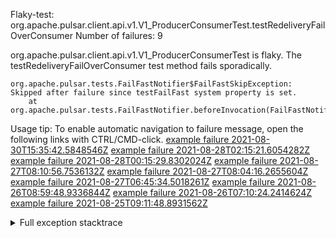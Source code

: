         
Flaky-test: org.apache.pulsar.client.api.v1.V1_ProducerConsumerTest.testRedeliveryFailOverConsumer
Number of failures: 9

org.apache.pulsar.client.api.v1.V1_ProducerConsumerTest is flaky. The testRedeliveryFailOverConsumer test method fails sporadically.

```
org.apache.pulsar.tests.FailFastNotifier$FailFastSkipException: Skipped after failure since testFailFast system property is set.
	at org.apache.pulsar.tests.FailFastNotifier.beforeInvocation(FailFastNotifier.java:88)

```

Usage tip: To enable automatic navigation to failure message, open the following links with CTRL/CMD-click.
[example failure 2021-08-30T15:35:42.5848546Z](https://github.com/apache/pulsar/runs/3463119398?check_suite_focus=true#step:9:3687)
[example failure 2021-08-28T02:15:21.6054282Z](https://github.com/apache/pulsar/runs/3448473880?check_suite_focus=true#step:9:2684)
[example failure 2021-08-28T00:15:29.8302024Z](https://github.com/apache/pulsar/runs/3447917315?check_suite_focus=true#step:9:2052)
[example failure 2021-08-27T08:10:56.7536132Z](https://github.com/apache/pulsar/runs/3440980370?check_suite_focus=true#step:9:2751)
[example failure 2021-08-27T08:04:16.2655604Z](https://github.com/apache/pulsar/runs/3440855241?check_suite_focus=true#step:9:2676)
[example failure 2021-08-27T06:45:34.5018261Z](https://github.com/apache/pulsar/runs/3440411158?check_suite_focus=true#step:9:2677)
[example failure 2021-08-26T08:59:48.9336844Z](https://github.com/apache/pulsar/runs/3430539961?check_suite_focus=true#step:9:3386)
[example failure 2021-08-26T07:10:24.2414624Z](https://github.com/apache/pulsar/runs/3429892136?check_suite_focus=true#step:9:2738)
[example failure 2021-08-25T09:11:48.8931562Z](https://github.com/apache/pulsar/runs/3420085427?check_suite_focus=true#step:10:2644)


<details>
<summary>Full exception stacktrace</summary>
<code><pre>
org.apache.pulsar.tests.FailFastNotifier$FailFastSkipException: Skipped after failure since testFailFast system property is set.
	at org.apache.pulsar.tests.FailFastNotifier.beforeInvocation(FailFastNotifier.java:88)

</pre></code>
</details>


